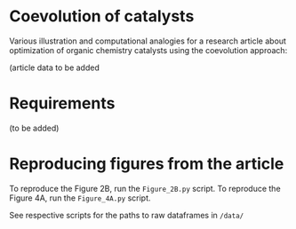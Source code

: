 # Coevolution of catalysts

Various illustration and computational analogies for a research article about
optimization of organic chemistry catalysts using the coevolution approach:

(article data to be added

# Requirements

(to be added)

# Reproducing figures from the article

To reproduce the Figure 2B, run the `Figure_2B.py` script.
To reproduce the Figure 4A, run the `Figure_4A.py` script.

See respective scripts for the paths to raw dataframes in `/data/`